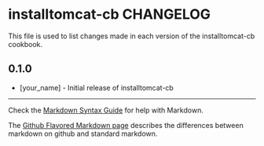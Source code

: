 # installtomcat-cb CHANGELOG

This file is used to list changes made in each version of the installtomcat-cb cookbook.

## 0.1.0
- [your_name] - Initial release of installtomcat-cb

- - -
Check the [Markdown Syntax Guide](http://daringfireball.net/projects/markdown/syntax) for help with Markdown.

The [Github Flavored Markdown page](http://github.github.com/github-flavored-markdown/) describes the differences between markdown on github and standard markdown.
